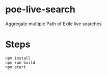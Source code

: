 # poe-live-search

Aggregate multiple Path of Exile live searches

# Steps

```
npm install
npm run build
npm start
```
